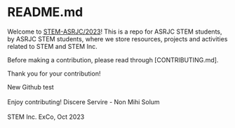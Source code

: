 # README.md
Welcome to [STEM-ASRJC/2023](https://github.com/STEM-ASRJC/2023)! This is a repo for ASRJC STEM students, by ASRJC STEM students, where we store resources, projects and activities related to STEM and STEM Inc.

Before making a contribution, please read through [CONTRIBUTING.md].

Thank you for your contribution!

New Github test
<br></br> Enjoy contributing! Discere Servire - Non Mihi Solum <br></br>
STEM Inc. ExCo, Oct 2023
